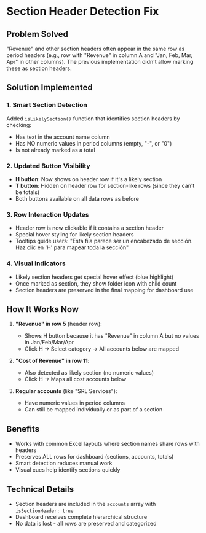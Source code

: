 # Section Header Detection Fix

## Problem Solved
"Revenue" and other section headers often appear in the same row as period headers (e.g., row with "Revenue" in column A and "Jan, Feb, Mar, Apr" in other columns). The previous implementation didn't allow marking these as section headers.

## Solution Implemented

### 1. **Smart Section Detection**
Added `isLikelySection()` function that identifies section headers by checking:
- Has text in the account name column
- Has NO numeric values in period columns (empty, "-", or "0")
- Is not already marked as a total

### 2. **Updated Button Visibility**
- **H button**: Now shows on header row if it's a likely section
- **T button**: Hidden on header row for section-like rows (since they can't be totals)
- Both buttons available on all data rows as before

### 3. **Row Interaction Updates**
- Header row is now clickable if it contains a section header
- Special hover styling for likely section headers
- Tooltips guide users: "Esta fila parece ser un encabezado de sección. Haz clic en 'H' para mapear toda la sección"

### 4. **Visual Indicators**
- Likely section headers get special hover effect (blue highlight)
- Once marked as section, they show folder icon with child count
- Section headers are preserved in the final mapping for dashboard use

## How It Works Now

1. **"Revenue" in row 5** (header row):
   - Shows H button because it has "Revenue" in column A but no values in Jan/Feb/Mar/Apr
   - Click H → Select category → All accounts below are mapped

2. **"Cost of Revenue" in row 11**:
   - Also detected as likely section (no numeric values)
   - Click H → Maps all cost accounts below

3. **Regular accounts** (like "SRL Services"):
   - Have numeric values in period columns
   - Can still be mapped individually or as part of a section

## Benefits

- Works with common Excel layouts where section names share rows with headers
- Preserves ALL rows for dashboard (sections, accounts, totals)
- Smart detection reduces manual work
- Visual cues help identify sections quickly

## Technical Details

- Section headers are included in the `accounts` array with `isSectionHeader: true`
- Dashboard receives complete hierarchical structure
- No data is lost - all rows are preserved and categorized